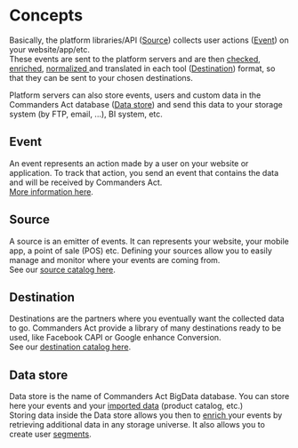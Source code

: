 # Concepts

Basically, the platform libraries/API ([Source](./#source)) collects user actions ([Event](./#event)) on your website/app/etc.\
These events are sent to the platform servers and are then [checked](../../features/data-quality/), [enriched](../../features/enrichments/), [normalized ](../../features/data-quality/normalized-datalayer.md)and translated in each tool ([Destination](./#destinations)) format, so that they can be sent to your chosen destinations.

Platform servers can also store events, users and custom data in the Commanders Act database ([Data store](./#data-store)) and send this data to your storage system (by FTP, email, ...), BI system, etc.

## Event

An event represents an action made by a user on your website or application. To track that action, you send an event that contains the data and will be received by Commanders Act.\
[More information here](../../developers/tracking/about-events/).

## Source

A source is an emitter of events. It can represents your website, your mobile app, a point of sale (POS) etc. Defining your sources allow you to easily manage and monitor where your events are coming from.\
See our [source catalog here](../../features/sources/sources-catalog/).

## Destination

Destinations are the partners where you eventually want the collected data to go. Commanders Act provide a library of many destinations ready to be used, like Facebook CAPI or Google enhance Conversion.\
See our [destination catalog here](../../features/destinations/destinations-catalog/).

## Data store

Data store is the name of Commanders Act BigData database. You can store here your events and your [imported data](../integrating-your-data.md#imports) (product catalog, etc.)\
Storing data inside the Data store allows you then to [enrich ](../../features/enrichments/)your events by retrieving additional data in any storage universe. It also allows you to create user [segments](../../features/customers/segment/).
